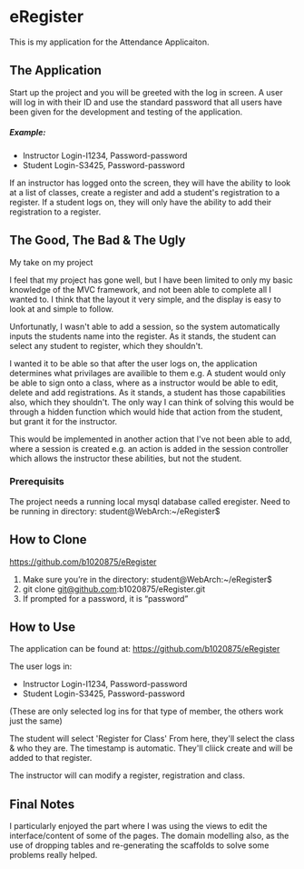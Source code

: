 # eRegister

This is my application for the Attendance Applicaiton.

## The Application

Start up the project and you will be greeted with the log in screen.
A user will log in with their ID and use the standard password that all users have been given for the development and testing of the application.

##### Example:
* Instructor Login-I1234,  Password-password
* Student Login-S3425,  Password-password

If an instructor has logged onto the screen, they will have the ability to look at a list of classes, create a register and add a student's registration to a register.
If a student logs on, they will only have the ability to add their registration to a register.

## The Good, The Bad & The Ugly
My take on my project

I feel that my project has gone well, but I have been limited to only my basic knowledge of the MVC framework, and not been able to complete all I wanted to.
I think that the layout it very simple, and the display is easy to look at and simple to follow.

Unfortunatly, I wasn't able to add a session, so the system automatically inputs the students name into the register. As it stands, the student can select any student to register, which they shouldn't.

I wanted it to be able so that after the user logs on, the application determines what privilages are availible to them e.g. A student would only be able to sign onto a class, where as a instructor would be able to edit, delete and add registrations.
As it stands, a student has those capabilities also, which they shouldn't. The only way I can think of solving this would be through a hidden function which would hide that action from the student, but grant it for the instructor.

This would be implemented in another action that I've not been able to add, where a session is created e.g. an action is added in the session controller which allows the instructor these abilities, but not the student.

### Prerequisits

The project needs a running local mysql database called eregister.
Need to be running in directory: student@WebArch:~/eRegister$

## How to Clone
https://github.com/b1020875/eRegister

1.  Make sure you’re in the directory: student@WebArch:~/eRegister$
2.	git clone git@github.com:b1020875/eRegister.git
3.	If prompted for a password, it is “password”

## How to Use

The application can be found at: https://github.com/b1020875/eRegister

The user logs in:
* Instructor Login-I1234,  Password-password
* Student Login-S3425,  Password-password

(These are only selected log ins for that type of member, the others work just the same)

The student will select 'Register for Class' From here, they'll select the class & who they are. The timestamp is automatic. They'll cliick create and will be added to that register.

The instructor will can modify a register, registration and class.

## Final Notes

I particularly enjoyed the part where I was using the views to edit the interface/content of some of the pages. The domain modelling also, as the use of dropping tables and re-generating the scaffolds to solve some problems really helped.
